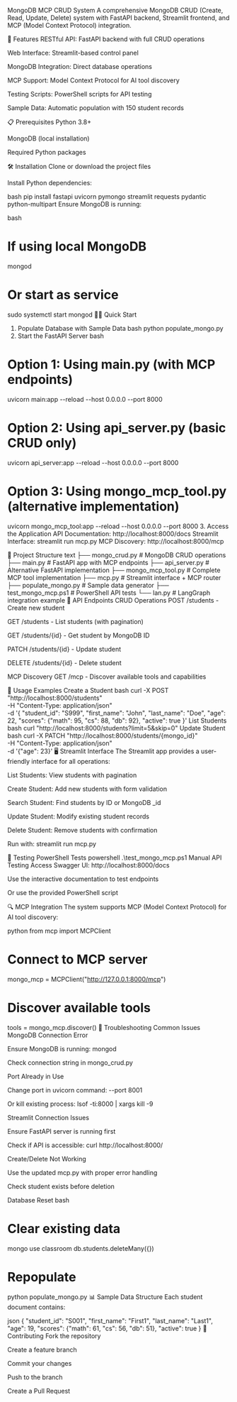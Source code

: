 MongoDB MCP CRUD System
A comprehensive MongoDB CRUD (Create, Read, Update, Delete) system with FastAPI backend, Streamlit frontend, and MCP (Model Context Protocol) integration.

🚀 Features
RESTful API: FastAPI backend with full CRUD operations

Web Interface: Streamlit-based control panel

MongoDB Integration: Direct database operations

MCP Support: Model Context Protocol for AI tool discovery

Testing Scripts: PowerShell scripts for API testing

Sample Data: Automatic population with 150 student records

📋 Prerequisites
Python 3.8+

MongoDB (local installation)

Required Python packages

🛠 Installation
Clone or download the project files

Install Python dependencies:

bash
pip install fastapi uvicorn pymongo streamlit requests pydantic python-multipart
Ensure MongoDB is running:

bash
# If using local MongoDB
mongod

# Or start as service
sudo systemctl start mongod
🏃‍♂️ Quick Start
1. Populate Database with Sample Data
bash
python populate_mongo.py
2. Start the FastAPI Server
bash
# Option 1: Using main.py (with MCP endpoints)
uvicorn main:app --reload --host 0.0.0.0 --port 8000

# Option 2: Using api_server.py (basic CRUD only)
uvicorn api_server:app --reload --host 0.0.0.0 --port 8000

# Option 3: Using mongo_mcp_tool.py (alternative implementation)
uvicorn mongo_mcp_tool:app --reload --host 0.0.0.0 --port 8000
3. Access the Application
API Documentation: http://localhost:8000/docs
Streamlit Interface: streamlit run mcp.py
MCP Discovery: http://localhost:8000/mcp

📁 Project Structure
text
├── mongo_crud.py          # MongoDB CRUD operations
├── main.py               # FastAPI app with MCP endpoints
├── api_server.py         # Alternative FastAPI implementation
├── mongo_mcp_tool.py     # Complete MCP tool implementation
├── mcp.py               # Streamlit interface + MCP router
├── populate_mongo.py     # Sample data generator
├── test_mongo_mcp.ps1    # PowerShell API tests
└── lan.py               # LangGraph integration example
🔧 API Endpoints
CRUD Operations
POST /students - Create new student

GET /students - List students (with pagination)

GET /students/{id} - Get student by MongoDB ID

PATCH /students/{id} - Update student

DELETE /students/{id} - Delete student

MCP Discovery
GET /mcp - Discover available tools and capabilities

🎯 Usage Examples
Create a Student
bash
curl -X POST "http://localhost:8000/students" \
  -H "Content-Type: application/json" \
  -d '{
    "student_id": "S999",
    "first_name": "John",
    "last_name": "Doe",
    "age": 22,
    "scores": {"math": 95, "cs": 88, "db": 92},
    "active": true
  }'
List Students
bash
curl "http://localhost:8000/students?limit=5&skip=0"
Update Student
bash
curl -X PATCH "http://localhost:8000/students/{mongo_id}" \
  -H "Content-Type: application/json" \
  -d '{"age": 23}'
🖥 Streamlit Interface
The Streamlit app provides a user-friendly interface for all operations:

List Students: View students with pagination

Create Student: Add new students with form validation

Search Student: Find students by ID or MongoDB _id

Update Student: Modify existing student records

Delete Student: Remove students with confirmation

Run with: streamlit run mcp.py

🧪 Testing
PowerShell Tests
powershell
.\test_mongo_mcp.ps1
Manual API Testing
Access Swagger UI: http://localhost:8000/docs

Use the interactive documentation to test endpoints

Or use the provided PowerShell script

🔍 MCP Integration
The system supports MCP (Model Context Protocol) for AI tool discovery:

python
from mcp import MCPClient

# Connect to MCP server
mongo_mcp = MCPClient("http://127.0.0.1:8000/mcp")

# Discover available tools
tools = mongo_mcp.discover()
🐛 Troubleshooting
Common Issues
MongoDB Connection Error

Ensure MongoDB is running: mongod

Check connection string in mongo_crud.py

Port Already in Use

Change port in uvicorn command: --port 8001

Or kill existing process: lsof -ti:8000 | xargs kill -9

Streamlit Connection Issues

Ensure FastAPI server is running first

Check if API is accessible: curl http://localhost:8000/

Create/Delete Not Working

Use the updated mcp.py with proper error handling

Check student exists before deletion

Database Reset
bash
# Clear existing data
mongo
use classroom
db.students.deleteMany({})

# Repopulate
python populate_mongo.py
📊 Sample Data Structure
Each student document contains:

json
{
  "student_id": "S001",
  "first_name": "First1",
  "last_name": "Last1", 
  "age": 19,
  "scores": {"math": 61, "cs": 56, "db": 51},
  "active": true
}
🤝 Contributing
Fork the repository

Create a feature branch

Commit your changes

Push to the branch

Create a Pull Request
